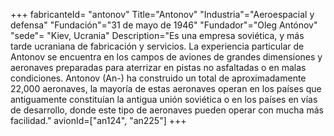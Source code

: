 +++
fabricanteId= "antonov"
Title="Antonov"
"Industria"="Aeroespacial y defensa"
"Fundación"="31 de mayo de 1946"
"Fundador"="Oleg Antónov"
"sede"= "Kiev, Ucrania"
Description="Es una empresa soviética, y más tarde ucraniana de fabricación y servicios. La experiencia particular de Antonov se encuentra en los campos de aviones de grandes dimensiones y aeronaves preparadas para aterrizar en pistas no asfaltadas o en malas condiciones. Antonov (An-) ha construido un total de aproximadamente 22,000 aeronaves, la mayoría de estas aeronaves operan en los países que antiguamente constituían la antigua unión soviética o en los países en vías de desarrollo, donde este tipo de aeronaves pueden operar con mucha más facilidad."
avionId=["an124", "an225"]
+++


